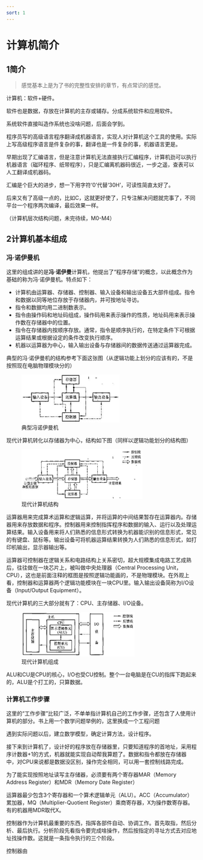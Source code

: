 ```yaml
---
sort: 1
---
```

# 计算机简介

## 1简介

>感觉基本上是为了书的完整性安排的章节，有点常识的感觉。

计算机：软件+硬件。

软件也是数据，存放在计算机的主存或辅存。分成系统软件和应用软件。

系统软件直接叫造作系统也没啥问题，后面会学到。

程序员写的高级语言程序翻译成机器语言，实现人对计算机这个工具的使用。实际上写高级程序语言是件复杂的事，翻译也是一件复杂的事，机器语言更是。

早期出现了汇编语言，但是注意计算机无法直接执行汇编程序，计算机劲可以执行机器语言（磁环程序、纸带程序），只是汇编离机器码很近，一步之遥，查表可以人工翻译成机器码。

汇编是个巨大的进步，想一下用字符‘0’代替‘30H’，可读性简直太好了。

后来又有了高级一点的，比如C，这就更好使了，只专注解决问题就完事了，不同平台一个程序两次编译，最后效果一样。

（计算机层次结构问题，未完待续，M0-M4）

## 2计算机基本组成

### 冯·诺伊曼机
这里的组成讲的是**冯·诺伊曼**计算机，他提出了“程序存储”的概念，以此概念作为基础的称为冯·诺伊曼机。特点如下：
- 计算机由运算器、存储器、控制器、输入设备和输出设备五大部件组成。指令和数据以同等地位存放于存储器内，并可按地址寻访。
- 指令和数据均用二进制数表示。
- 指令由操作码和地址码组成，操作码用来表示操作的性质，地址码用来表示操作数在存储器中的位置。
- 指令在存储器内按顺序存放。通常，指令是顺序执行的，在特定条件下可根据运算结果或根据设定的条件改变执行顺序。
- 机器以运算器为中心，输入输出设备与存储器间的数据传送通过运算器完成。

典型的冯·诺伊曼机的结构参考下面这张图（从逻辑功能上划分的应该有的，不是按照现在电脑物理模块分的）

<figure>
    <img src="./images/典型冯诺伊曼机.jpg" width=260 />
    <figcaption>典型冯诺伊曼机</figcaption>
</figure>

现代计算机转化以存储器为中心，结构如下图（同样以逻辑功能划分的结构图）


<figure>
    <img src="./images/现代计算机结构框图.jpg" width=320 />
    <figcaption>现代计算机结构</figcaption>
</figure>


运算器用来完成算术运算和逻辑运算，并将运算的中间结果暂存在运算器内。存储器用来存放数据和程序。控制器用来控制指挥程序和数据的输入、运行以及处理运算结果。输入设备用来将人们熟悉的信息形式转换为机器能识别的信息形式，常见的有键盘、鼠标等。输出设备可将机器运算结果转换为人们熟悉的信息形式，如打印机输出，显示器输出等。

运算器可控制器在逻辑关系和电路结构上关系密切，超大规模集成电路工艺成熟后，往往做在一块芯片上，被叫做中央处理器（Central Processing Unit，CPU），这也是前面注释的框图是按照逻辑功能画的，不是物理模块。在外观上看，控制器和运算器两个逻辑功能模块在一块CPU里。输入输出设备简称为I/O设备（Input/Output Equipment）。

现代计算机的三大部分就有了：CPU、主存储器、I/O设备。

<figure>
    <img src="./images/现代计算机组成.jpg" width=300 />
    <figcaption>现代计算机组成</figcaption>
</figure>

ALU和CU是CPU的核心，I/O也受CU控制。整个一台电脑是在CU的指挥下跑起来的，ALU是个打工的，只算数据。

### 计算机工作步骤

这里的“工作步骤”比较广泛，不单单指计算机自己的工作步骤，还包含了人使用计算机的部分。书上用一个数学问题举例的，这里换成一个工程问题

遇到实际问题以后，建立数学模型，确定计算方法，设计程序。

接下来到计算机了，设计好的程序放在存储器里，只要知道程序的首地址，采用程序计数器+1的方式，机器就能实现自动帮我算题了。数据和指令都放在存储器中，对CPU来说都是数据没区别，操作完全相同，可以用一套控制线路完成。

为了能实现按照地址读写主存储器，必须要有两个寄存器MAR（Memory Address Register）和MDR（Memory Date Register）

运算器最少包含3个寄存器和一个算术逻辑单元（ALU）。ACC（Accumulator）累加器，MQ（Multiplier-Quotient Register）乘商寄存器，X为操作数寄存器。有的机器用MDR取代X。

控制器作为计算机最重要的东西，指挥各部件自动、协调工作。首先取指，然后分析、最后执行。分析阶段先看指令要完成啥操作，然后按指定的寻址方式去对应地址找操作数。这就是一条指令执行的三个阶段。

控制器由

